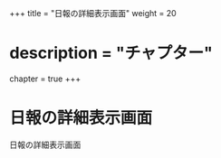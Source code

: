 +++
title = "日報の詳細表示画面"
weight = 20
# description = "チャプター"
chapter = true
+++

# 日報の詳細表示画面

日報の詳細表示画面
